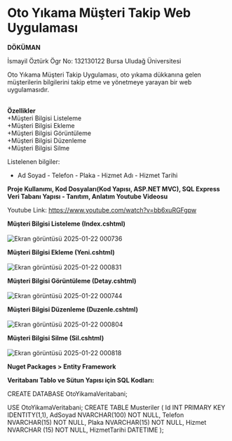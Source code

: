 # Oto Yıkama Müşteri Takip Web Uygulaması

**DÖKÜMAN**

İsmayil Öztürk
Ögr No: 132130122 Bursa Uludağ Üniversitesi

Oto Yıkama Müşteri Takip Uygulaması, oto yıkama dükkanına gelen müşterilerin bilgilerini takip etme ve yönetmeye yarayan bir web uygulamasıdır.<br><br>

**Özellikler**<br>
+Müşteri Bilgisi Listeleme<br>
+Müşteri Bilgisi Ekleme<br>
+Müşteri Bilgisi Görüntüleme<br>
+Müşteri Bilgisi Düzenleme<br>
+Müşteri Bilgisi Silme<br>

 Listelenen bilgiler:
- Ad Soyad - Telefon - Plaka - Hizmet Adı - Hizmet Tarihi

**Proje Kullanımı, Kod Dosyaları(Kod Yapısı, ASP.NET MVC), SQL Express Veri Tabanı Yapısı - Tanıtım, Anlatım Youtube Videosu**

Youtube Link: https://www.youtube.com/watch?v=bb6xuRGFgpw

**Müşteri Bilgisi Listeleme (Index.cshtml)**<br><br>
![Ekran görüntüsü 2025-01-22 000736](https://github.com/user-attachments/assets/110e4daf-6c96-402a-a448-bdc61b236396)


**Müşteri Bilgisi Ekleme (Yeni.cshtml)**<br><br>
![Ekran görüntüsü 2025-01-22 000831](https://github.com/user-attachments/assets/01d1617e-f532-4d1e-b99f-a382f8995330)


**Müşteri Bilgisi Görüntüleme (Detay.cshtml)**<br><br>
![Ekran görüntüsü 2025-01-22 000744](https://github.com/user-attachments/assets/7c84e4f4-43f5-4bc5-8518-e4fac4eca7fb)


**Müşteri Bilgisi Düzenleme (Duzenle.cshtml)**<br><br>
![Ekran görüntüsü 2025-01-22 000804](https://github.com/user-attachments/assets/37155662-994e-488e-8d92-dfb9749a3555)


**Müşteri Bilgisi Silme (Sil.cshtml)**<br><br>
![Ekran görüntüsü 2025-01-22 000818](https://github.com/user-attachments/assets/1d31efc4-4b07-4f74-a1a6-30296f4a5487)

**Nuget Packages > Entity Framework**

**Veritabanı Tablo ve Sütun Yapısı için SQL Kodları:**

CREATE DATABASE OtoYikamaVeritabani;<br>

USE OtoYikamaVeritabani;
CREATE TABLE Musteriler (
    Id INT PRIMARY KEY IDENTITY(1,1),
    AdSoyad NVARCHAR(100) NOT NULL,
    Telefon NVARCHAR(15) NOT NULL,
    Plaka NVARCHAR(15) NOT NULL,
    Hizmet NVARCHAR (15) NOT NULL,
    HizmetTarihi DATETIME
);<br>
